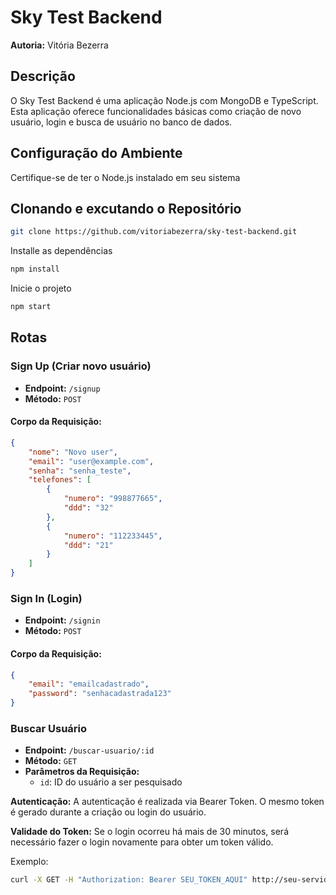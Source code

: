 # Sky Test Backend

**Autoria:** Vitória Bezerra

## Descrição

O Sky Test Backend é uma aplicação Node.js com MongoDB e TypeScript. Esta aplicação oferece funcionalidades básicas como criação de novo usuário, login e busca de usuário no banco de dados.

## Configuração do Ambiente

Certifique-se de ter o Node.js instalado em seu sistema

## Clonando e excutando o Repositório

```bash
git clone https://github.com/vitoriabezerra/sky-test-backend.git
```

Installe as dependências

```bash
npm install
```

Inicie o projeto

```bash
npm start
```

## Rotas

### Sign Up (Criar novo usuário)

-   **Endpoint:** `/signup`
-   **Método:** `POST`

#### Corpo da Requisição:

```json
{
    "nome": "Novo user",
    "email": "user@example.com",
    "senha": "senha_teste",
    "telefones": [
        {
            "numero": "998877665",
            "ddd": "32"
        },
        {
            "numero": "112233445",
            "ddd": "21"
        }
    ]
}
```

### Sign In (Login)

-   **Endpoint:** `/signin`
-   **Método:** `POST`

#### Corpo da Requisição:

```json
{
    "email": "emailcadastrado",
    "password": "senhacadastrada123"
}
```

### Buscar Usuário

-   **Endpoint:** `/buscar-usuario/:id`
-   **Método:** `GET`
-   **Parâmetros da Requisição:**
    -   `id`: ID do usuário a ser pesquisado

**Autenticação:** A autenticação é realizada via Bearer Token. O mesmo token é gerado durante a criação ou login do usuário.

**Validade do Token:** Se o login ocorreu há mais de 30 minutos, será necessário fazer o login novamente para obter um token válido.

Exemplo:

```bash
curl -X GET -H "Authorization: Bearer SEU_TOKEN_AQUI" http://seu-servidor.com/buscar-usuario/123
```
